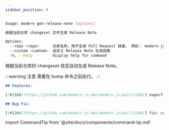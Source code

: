 ```yaml
---
sidebar_position: 9
---
```


```bash
Usage: modern gen-release-note [options]

根据当前仓库 changeset 文件生成 Release Note

Options:
  --repo <repo>      仓库名称，用于生成 Pull Request 链接， 例如： modern-js-dev/modern.js
  --custom <cumtom>  自定义 Release Note 生成函数
  -h, --help         display help for command
```

根据当前仓库的 changeset 信息自动生成 Release Note。

:::warning 注意
需要在 bump 命令之前执行。
:::

``` markdown
## Features:

[[#1160](https://github.com/modern-js-dev/modern.js/pull/1160)] export ExecaError type

## Bug Fix:

[[#1264](https://github.com/modern-js-dev/modern.js/pull/1264)] fix: conventional router app use App.init not work

```

import CommandTip from '@site/docs/components/command-tip.md'

<CommandTip />
